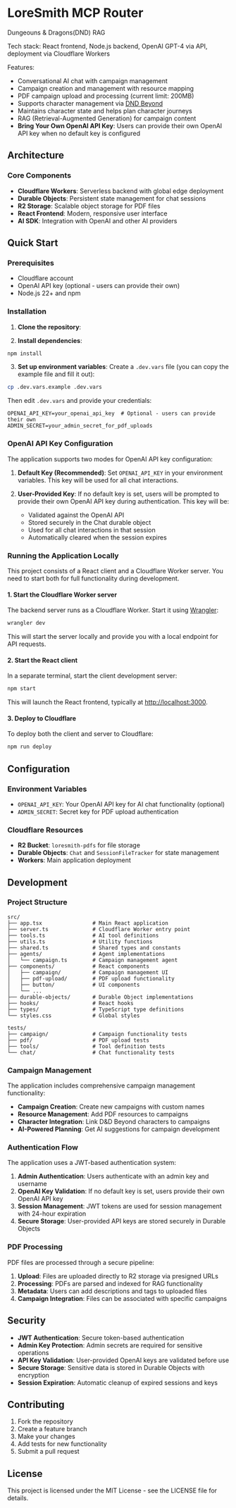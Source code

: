# LoreSmith MCP Router

Dungeouns & Dragons(DND) RAG

Tech stack: React frontend, Node.js backend, OpenAI GPT-4 via API, deployment via Cloudflare Workers

Features:

- Conversational AI chat with campaign management
- Campaign creation and management with resource mapping
- PDF campaign upload and processing (current limit: 200MB)
- Supports character management via [DND Beyond](https://www.dndbeyond.com/)
- Maintains character state and helps plan character journeys
- RAG (Retrieval-Augmented Generation) for campaign content
- **Bring Your Own OpenAI API Key**: Users can provide their own OpenAI API key when no default key is configured

## Architecture

### Core Components

- **Cloudflare Workers**: Serverless backend with global edge deployment
- **Durable Objects**: Persistent state management for chat sessions
- **R2 Storage**: Scalable object storage for PDF files
- **React Frontend**: Modern, responsive user interface
- **AI SDK**: Integration with OpenAI and other AI providers

## Quick Start

### Prerequisites

- Cloudflare account
- OpenAI API key (optional - users can provide their own)
- Node.js 22+ and npm

### Installation

1. **Clone the repository**:

2. **Install dependencies**:

```bash
npm install
```

3. **Set up environment variables**:
   Create a `.dev.vars` file (you can copy the example file and fill it out):

```bash
cp .dev.vars.example .dev.vars
```

Then edit `.dev.vars` and provide your credentials:

```env
OPENAI_API_KEY=your_openai_api_key  # Optional - users can provide their own
ADMIN_SECRET=your_admin_secret_for_pdf_uploads
```

### OpenAI API Key Configuration

The application supports two modes for OpenAI API key configuration:

1. **Default Key (Recommended)**: Set `OPENAI_API_KEY` in your environment variables. This key will be used for all chat interactions.

2. **User-Provided Key**: If no default key is set, users will be prompted to provide their own OpenAI API key during authentication. This key will be:
   - Validated against the OpenAI API
   - Stored securely in the Chat durable object
   - Used for all chat interactions in that session
   - Automatically cleared when the session expires

### Running the Application Locally

This project consists of a React client and a Cloudflare Worker server. You need to start both for full functionality during development.

#### 1. Start the Cloudflare Worker server

The backend server runs as a Cloudflare Worker. Start it using [Wrangler](https://developers.cloudflare.com/workers/wrangler/):

```bash
wrangler dev
```

This will start the server locally and provide you with a local endpoint for API requests.

#### 2. Start the React client

In a separate terminal, start the client development server:

```bash
npm start
```

This will launch the React frontend, typically at [http://localhost:3000](http://localhost:3000).

#### 3. Deploy to Cloudflare

To deploy both the client and server to Cloudflare:

```bash
npm run deploy
```

## Configuration

### Environment Variables

- `OPENAI_API_KEY`: Your OpenAI API key for AI chat functionality (optional)
- `ADMIN_SECRET`: Secret key for PDF upload authentication

### Cloudflare Resources

- **R2 Bucket**: `loresmith-pdfs` for file storage
- **Durable Objects**: `Chat` and `SessionFileTracker` for state management
- **Workers**: Main application deployment

## Development

### Project Structure

```
src/
├── app.tsx                # Main React application
├── server.ts              # Cloudflare Worker entry point
├── tools.ts               # AI tool definitions
├── utils.ts               # Utility functions
├── shared.ts              # Shared types and constants
├── agents/                # Agent implementations
│   └── campaign.ts        # Campaign management agent
├── components/            # React components
│   ├── campaign/          # Campaign management UI
│   ├── pdf-upload/        # PDF upload functionality
│   ├── button/            # UI components
│   └── ...
├── durable-objects/       # Durable Object implementations
├── hooks/                 # React hooks
├── types/                 # TypeScript type definitions
└── styles.css             # Global styles

tests/
├── campaign/              # Campaign functionality tests
├── pdf/                   # PDF upload tests
├── tools/                 # Tool definition tests
└── chat/                  # Chat functionality tests
```

### Campaign Management

The application includes comprehensive campaign management functionality:

- **Campaign Creation**: Create new campaigns with custom names
- **Resource Management**: Add PDF resources to campaigns
- **Character Integration**: Link D&D Beyond characters to campaigns
- **AI-Powered Planning**: Get AI suggestions for campaign development

### Authentication Flow

The application uses a JWT-based authentication system:

1. **Admin Authentication**: Users authenticate with an admin key and username
2. **OpenAI Key Validation**: If no default key is set, users provide their own OpenAI API key
3. **Session Management**: JWT tokens are used for session management with 24-hour expiration
4. **Secure Storage**: User-provided API keys are stored securely in Durable Objects

### PDF Processing

PDF files are processed through a secure pipeline:

1. **Upload**: Files are uploaded directly to R2 storage via presigned URLs
2. **Processing**: PDFs are parsed and indexed for RAG functionality
3. **Metadata**: Users can add descriptions and tags to uploaded files
4. **Campaign Integration**: Files can be associated with specific campaigns

## Security

- **JWT Authentication**: Secure token-based authentication
- **Admin Key Protection**: Admin secrets are required for sensitive operations
- **API Key Validation**: User-provided OpenAI keys are validated before use
- **Secure Storage**: Sensitive data is stored in Durable Objects with encryption
- **Session Expiration**: Automatic cleanup of expired sessions and keys

## Contributing

1. Fork the repository
2. Create a feature branch
3. Make your changes
4. Add tests for new functionality
5. Submit a pull request

## License

This project is licensed under the MIT License - see the LICENSE file for details.
